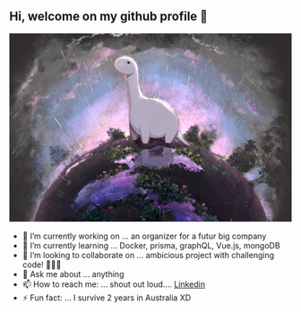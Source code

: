 ## Hi, welcome on my github profile 👋

![deno](deno-real.jpg)
 <!--- - 🤔 I’m looking for help with ... email server--->

- 🔭 I’m currently working on ... an organizer for a futur big company
- 🌱 I’m currently learning ... Docker, prisma, graphQL, Vue.js, mongoDB
- 👯 I’m looking to collaborate on ... ambicious project with challenging code! 🚀🚀🚀
- 💬 Ask me about ... anything
- 📫 How to reach me: ... shout out loud.... [Linkedin](https://www.linkedin.com/in/marc-schiavone/)
- ⚡ Fun fact: ... I survive 2 years in Australia XD
